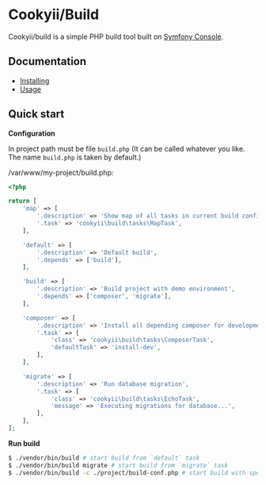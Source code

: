 Cookyii/Build
=============

Cookyii/build is a simple PHP build tool built on [Symfony Console][].

Documentation
-------------

- [Installing][]
- [Usage][]

Quick start
------------

**Configuration**

In project path must be file `build.php` (It can be called whatever you like. The name `build.php` is taken by default.)

/var/www/my-project/build.php:
```php
<?php

return [
    'map' => [
        '.description' => 'Show map of all tasks in current build config',
        '.task' => 'cookyii\build\tasks\MapTask',
    ],

    'default' => [
        '.description' => 'Default build',
        '.depends' => ['build'],
    ],

    'build' => [
        '.description' => 'Build project with demo environment',
        '.depends' => ['composer', 'migrate'],
    ],

    'composer' => [
        '.description' => 'Install all depending composer for development environment (with `required-dev`)',
        '.task' => [
            'class' => 'cookyii\build\tasks\ComposerTask',
            'defaultTask' => 'install-dev',
        ],
    ],

    'migrate' => [
        '.description' => 'Run database migration',
        '.task' => [
            'class' => 'cookyii\build\tasks\EchoTask',
            'message' => 'Executing migrations for database...',
        ],
    ],
];
```

**Run build**

```sh
$ ./vendor/bin/build # start build from `default` task
$ ./vendor/bin/build migrate # start build from `migrate` task
$ ./vendor/bin/build -c ./project/build-conf.php # start build with specify non default conf file
```

[Symfony Console]: http://symfony.com/doc/current/components/console/introduction.html
[Installing]: docs/ru/00-installing.md
[Usage]: docs/ru/01-usage.md